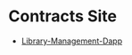 
# Contracts Site

 - [Library-Management-Dapp](https://github.com/mdshohed/Library-Management-Dapp)
